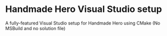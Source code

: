 # Handmade Hero Visual Studio setup

A fully-featured Visual Studio setup for Handmade Hero using CMake (No MSBuild and no solution file) 
